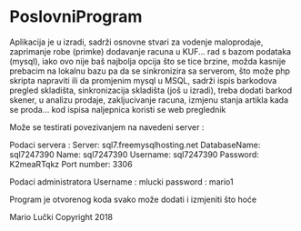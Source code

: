 # PoslovniProgram

Aplikacija je u izradi, sadrži osnovne stvari za vodenje maloprodaje, zaprimanje robe (primke) dodavanje racuna u KUF... 
rad s bazom podataka (mysql), iako ovo nije baš najbolja opcija što se tice brzine, možda kasnije prebacim na lokalnu bazu 
pa da se sinkronizira sa serverom, što može php skripta napraviti ili da promjenim mysql u MSQL, sadrži ispis barkodova
pregled skladišta, sinkronizacija skladišta (još u izradi), treba dodati barkod skener, u analizu prodaje, zakljucivanje racuna, 
izmjenu stanja artikla kada se proda... kod ispisa naljepnica koristi se web preglednik

Može se testirati povezivanjem na navedeni server :

Podaci servera : 
Server: sql7.freemysqlhosting.net
DatabaseName: sql7247390
Name: sql7247390
Username: sql7247390
Password: K2meaRTqkz
Port number: 3306

Podaci administratora
Username : mlucki
password : mario1


Program je otvorenog koda svako može dodati i izmjeniti što hoće

Mario Lučki
Copyright 2018

